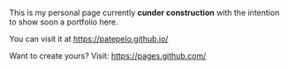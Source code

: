 This is my personal page currently **cunder construction** with the intention to show soon a portfolio here.

You can visit it at https://patepelo.github.io/




Want to create yours? Visit: https://pages.github.com/
